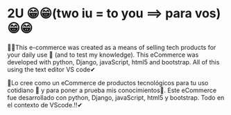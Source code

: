 # 2U 😁😁(two iu = to you ==> para vos)😁😁
👨‍💻This e-commerce was created as a means of selling tech products for your daily use 🧙‍ (and to test my knowledge).
This eCommerce was developed with python, Django, javaScript, html5 and bootstrap. 
All of this using the text editor VS code✔

👨‍Lo cree como un eCommerce de productos tecnológicos para tu uso cotidiano 🧙‍ y para poner a prueba mis conocimientos🚦.
Este eCommerce fue desarrollado con python, Django, javaScript, html5 y bootstrap. 
Todo en el contexto de VScode.‼✔
